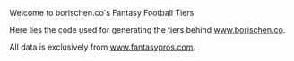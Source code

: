 Welcome to borischen.co's Fantasy Football Tiers

Here lies the code used for generating the tiers behind www.borischen.co.

All data is exclusively from www.fantasypros.com.